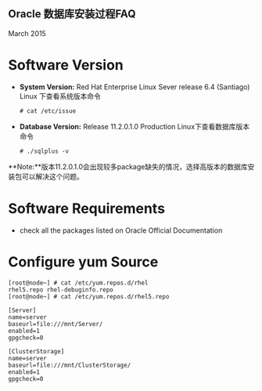 Oracle 数据库安装过程FAQ
------------------------
March 2015

# Software Version
- **System Version:**
Red Hat Enterprise Linux Sever release 6.4 (Santiago)
Linux 下查看系统版本命令

    `# cat /etc/issue`

- **Database Version:**
Release 11.2.0.1.0 Production
Linux下查看数据库版本命令

    `# ./sqlplus -v`

**Note:**版本11.2.0.1.0会出现较多package缺失的情况，选择高版本的数据库安装包可以解决这个问题。

# Software Requirements
- check all the packages listed on Oracle Official Documentation

# Configure yum Source

    [root@node~] # cat /etc/yum.repos.d/rhel
    rhel5.repo rhel-debuginfo.repo
    [root@node~] # cat /etc/yum.repos.d/rhel5.repo

    [Server]
    name=server
    baseurl=file:///mnt/Server/
    enabled=1
    gpgcheck=0

    [ClusterStorage]
    name=server
    baseurl=file:///mnt/ClusterStorage/
    enabled=1
    gpgcheck=0
